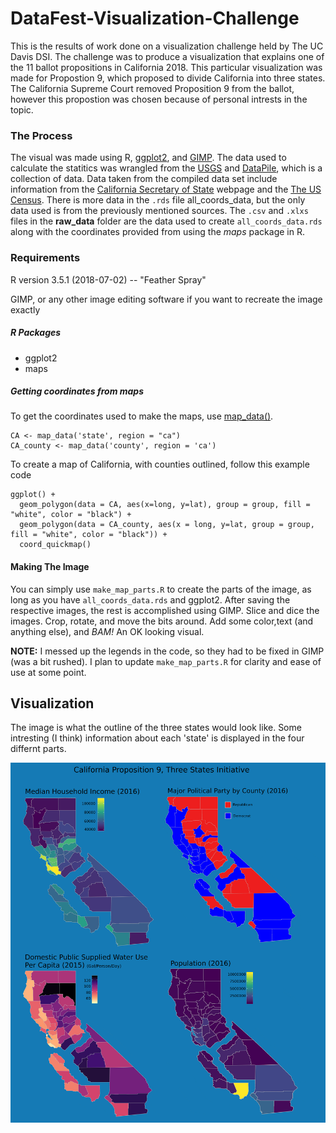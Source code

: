 # DataFest-Visualization-Challenge

This is the results of work done on a visualization challenge held by The UC Davis DSI. The challenge was to produce a visualization that explains one of the 11 ballot propositions in California 2018. This particular visualization was made for Propostion 9, which proposed to divide California into three states. The California Supreme Court removed Proposition 9 from the ballot, however this propostion was chosen because of personal intrests in the topic.

### The Process

The visual was made using R, [ggplot2](https://ggplot2.tidyverse.org/), and [GIMP](https://www.gimp.org/). The data used to calculate the statitics was wrangled from the [USGS](https://waterdata.usgs.gov/ca/nwis/water_use?format=html_table&rdb_compression=file&wu_area=County&wu_year=2015&wu_county=ALL&wu_category=ALL&wu_county_nms=--ALL%2BCounties--&wu_category_nms=--ALL%2BCategories--) and [DataPile](https://www.counties.org/post/datapile), which is a collection of data. Data taken from the compiled data set include information from the [California Secretary of State](https://www.sos.ca.gov/elections/voter-registration/voter-registration-statistics/) webpage and the [The US Census](https://www.census.gov/data/datasets/2016/demo/saipe/2016-state-and-county.html). There is more data in the `.rds` file all_coords_data, but the only data used is from the previously mentioned sources. The `.csv` and `.xlxs` files in the **raw_data** folder are the data used to create `all_coords_data.rds` along with the coordinates provided from using the *maps* package in R.

### Requirements
 
R version 3.5.1 (2018-07-02) -- "Feather Spray"

GIMP, or any other image editing software if you want to recreate the image exactly

##### R Packages 
* ggplot2
* maps

##### Getting coordinates from maps
To get the coordinates used to make the maps, use [map_data()](https://ggplot2.tidyverse.org/reference/map_data.html). 
```
CA <- map_data('state', region = "ca")
CA_county <- map_data('county', region = 'ca')
```
To create a map of California, with counties outlined, follow this example code
```
ggplot() +
  geom_polygon(data = CA, aes(x=long, y=lat), group = group, fill = "white", color = "black") + 
  geom_polygon(data = CA_county, aes(x = long, y=lat, group = group, fill = "white", color = "black")) +
  coord_quickmap()
```
#### Making The Image
You can simply use `make_map_parts.R` to create the parts of the image, as long as you have `all_coords_data.rds` and ggplot2.
After saving the respective images, the rest is accomplished using GIMP. Slice and dice the images. Crop, rotate, and move the bits around. Add some color,text (and anything else), and *BAM!* An OK looking visual.

**NOTE:** I messed up the legends in the code, so they had to be fixed in GIMP (was a bit rushed). I plan to update `make_map_parts.R` for clarity and ease of use at some point.


## Visualization
The image is what the outline of the three states would look like. Some intresting (I think) information about each 'state' is displayed in the four differnt parts.

![](https://github.com/sitaber/DataFest-Visualization-Challenge/blob/master/datafestviz.png)
